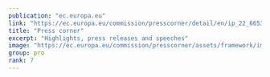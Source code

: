 ```yaml
---
publication: "ec.europa.eu"
link: "https://ec.europa.eu/commission/presscorner/detail/en/ip_22_6653"
title: "Press corner"
excerpt: "Highlights, press releases and speeches"
image: "https://ec.europa.eu/commission/presscorner/assets/framework/images/logo/ec_logo.png"
group: pro
rank: 7
---
```

